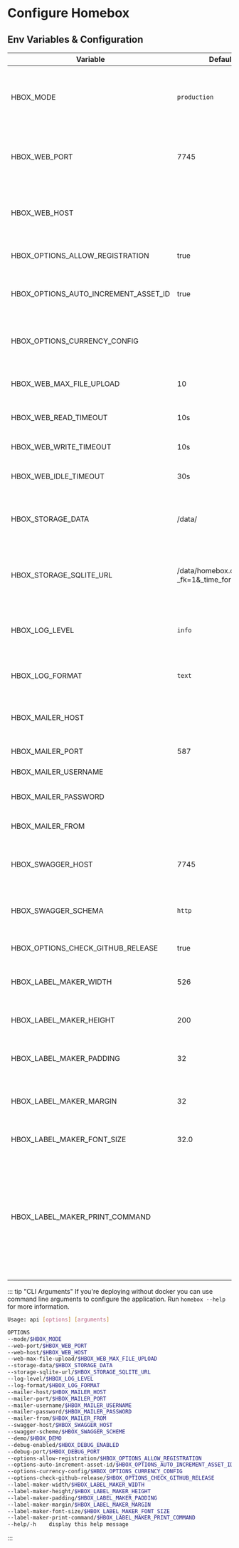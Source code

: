 # Configure Homebox

## Env Variables & Configuration

| Variable                             | Default                                    | Description                                                                            |
|--------------------------------------|--------------------------------------------|----------------------------------------------------------------------------------------|
| HBOX_MODE                            | `production`                               | application mode used for runtime behavior  can be one of: `development`, `production` |
| HBOX_WEB_PORT                        | 7745                                       | port to run the web server on, if you're using docker do not change this               |
| HBOX_WEB_HOST                        |                                            | host to run the web server on, if you're using docker do not change this               |
| HBOX_OPTIONS_ALLOW_REGISTRATION      | true                                       | allow users to register themselves                                                     |
| HBOX_OPTIONS_AUTO_INCREMENT_ASSET_ID | true                                       | auto-increments the asset_id field for new items                                       |
| HBOX_OPTIONS_CURRENCY_CONFIG         |                                            | json configuration file containing additional currencie                                |
| HBOX_WEB_MAX_FILE_UPLOAD             | 10                                         | maximum file upload size supported in MB                                               |
| HBOX_WEB_READ_TIMEOUT                | 10s                                        | Read timeout of HTTP sever                                                             |
| HBOX_WEB_WRITE_TIMEOUT               | 10s                                        | Write timeout of HTTP server                                                           |
| HBOX_WEB_IDLE_TIMEOUT                | 30s                                        | Idle timeout of HTTP server                                                            |
| HBOX_STORAGE_DATA                    | /data/                                     | path to the data directory, do not change this if you're using docker                  |
| HBOX_STORAGE_SQLITE_URL              | /data/homebox.db?_fk=1&_time_format=sqlite | sqlite database url, if you're using docker do not change this                         |
| HBOX_LOG_LEVEL                       | `info`                                     | log level to use, can be one of `trace`, `debug`, `info`, `warn`, `error`, `critical`  |
| HBOX_LOG_FORMAT                      | `text`                                     | log format to use, can be one of: `text`, `json`                                       |
| HBOX_MAILER_HOST                     |                                            | email host to use, if not set no email provider will be used                           |
| HBOX_MAILER_PORT                     | 587                                        | email port to use                                                                      |
| HBOX_MAILER_USERNAME                 |                                            | email user to use                                                                      |
| HBOX_MAILER_PASSWORD                 |                                            | email password to use                                                                  |
| HBOX_MAILER_FROM                     |                                            | email from address to use                                                              |
| HBOX_SWAGGER_HOST                    | 7745                                       | swagger host to use, if not set swagger will be disabled                               |
| HBOX_SWAGGER_SCHEMA                  | `http`                                     | swagger schema to use, can be one of: `http`, `https`                                  |
| HBOX_OPTIONS_CHECK_GITHUB_RELEASE    | true                                       | check for new github releases                                                          |
| HBOX_LABEL_MAKER_WIDTH               | 526                                        | width for generated labels in pixels                                                   |
| HBOX_LABEL_MAKER_HEIGHT              | 200                                        | height for generated labels in pixels                                                  |
| HBOX_LABEL_MAKER_PADDING             | 32                                         | space between elements on label                                                        |
| HBOX_LABEL_MAKER_MARGIN              | 32                                         | space between the label content and edges of the label                                 |
| HBOX_LABEL_MAKER_FONT_SIZE           | 32.0                                       | the size of the labels font                                                            |
| HBOX_LABEL_MAKER_PRINT_COMMAND       |                                            | the command to use for printing labels. if empty, label printing is disabled. `{{.FileName}}` in the command will be replaced with the png filename of the label |

::: tip "CLI Arguments"
If you're deploying without docker you can use command line arguments to configure the application. Run `homebox --help` for more information.

```sh
Usage: api [options] [arguments]

OPTIONS
--mode/$HBOX_MODE                                                        <string>  (default: development)
--web-port/$HBOX_WEB_PORT                                                <string>  (default: 7745)
--web-host/$HBOX_WEB_HOST                                                <string>
--web-max-file-upload/$HBOX_WEB_MAX_FILE_UPLOAD                          <int>     (default: 10)
--storage-data/$HBOX_STORAGE_DATA                                        <string>  (default: ./.data)
--storage-sqlite-url/$HBOX_STORAGE_SQLITE_URL                            <string>  (default: ./.data/homebox.db?_fk=1&_time_format=sqlite)
--log-level/$HBOX_LOG_LEVEL                                              <string>  (default: info)
--log-format/$HBOX_LOG_FORMAT                                            <string>  (default: text)
--mailer-host/$HBOX_MAILER_HOST                                          <string>
--mailer-port/$HBOX_MAILER_PORT                                          <int>
--mailer-username/$HBOX_MAILER_USERNAME                                  <string>
--mailer-password/$HBOX_MAILER_PASSWORD                                  <string>
--mailer-from/$HBOX_MAILER_FROM                                          <string>
--swagger-host/$HBOX_SWAGGER_HOST                                        <string>  (default: localhost:7745)
--swagger-scheme/$HBOX_SWAGGER_SCHEME                                    <string>  (default: http)
--demo/$HBOX_DEMO                                                        <bool>
--debug-enabled/$HBOX_DEBUG_ENABLED                                      <bool>    (default: false)
--debug-port/$HBOX_DEBUG_PORT                                            <string>  (default: 4000)
--options-allow-registration/$HBOX_OPTIONS_ALLOW_REGISTRATION            <bool>    (default: true)
--options-auto-increment-asset-id/$HBOX_OPTIONS_AUTO_INCREMENT_ASSET_ID  <bool>    (default: true)
--options-currency-config/$HBOX_OPTIONS_CURRENCY_CONFIG                  <string>
--options-check-github-release/$HBOX_OPTIONS_CHECK_GITHUB_RELEASE        <bool>    (default: true)
--label-maker-width/$HBOX_LABEL_MAKER_WIDTH                              <int>     (default: 526)
--label-maker-height/$HBOX_LABEL_MAKER_HEIGHT                            <int>     (default: 200)
--label-maker-padding/$HBOX_LABEL_MAKER_PADDING                          <int>     (default: 32)
--label-maker-margin/$HBOX_LABEL_MAKER_MARGIN                            <int>       (default: 32)
--label-maker-font-size/$HBOX_LABEL_MAKER_FONT_SIZE                      <float>   (default: 32.0)
--label-maker-print-command/$HBOX_LABEL_MAKER_PRINT_COMMAND              <string>
--help/-h    display this help message
```
:::
